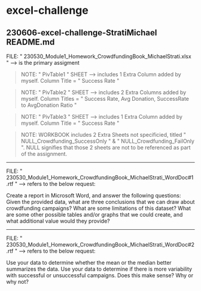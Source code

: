 # excel-challenge
230606-excel-challenge-StratiMichael 
README.md
--------------------------------------------------------------------------------

FILE: " 230530_Module1_Homework_CrowdfundingBook_MichaelStrati.xlsx " --> is the primary assigment
  
> NOTE: " PivTable1 " SHEET --> includes 1 Extra Column added by myself. Column Title = " Success Rate "
  
> NOTE: " PivTable2 " SHEET --> includes 2 Extra Columns added by myself. Column Titles = " Success Rate, Avg Donation, SuccessRate to AvgDonation Ratio " 
  
> NOTE: " PivTable3 " SHEET --> includes 1 Extra Column added by myself. Column Title = " Success Rate "
  
> NOTE: WORKBOOK includes 2 Extra Sheets not specificied, titled " NULL_Crowdfunding_SuccessOnly " & " NULL_Crowdfunding_FailOnly ". NULL signifies that those 2 sheets are not to be referenced as part of the assignment.

--------------------------------------------------------------------------------

FILE: " 230530_Module1_Homework_CrowdfundingBook_MichaelStrati_WordDoc#1.rtf " --> refers to the below request:

Create a report in Microsoft Word, and answer the following questions:
Given the provided data, what are three conclusions that we can draw about crowdfunding campaigns?
What are some limitations of this dataset?
What are some other possible tables and/or graphs that we could create, and what additional value would they provide?
   
--------------------------------------------------------------------------------
   
FILE:  " 230530_Module1_Homework_CrowdfundingBook_MichaelStrati_WordDoc#2.rtf "  --> refers to the below request:

Use your data to determine whether the mean or the median better summarizes the data.
Use your data to determine if there is more variability with successful or unsuccessful campaigns. Does this make sense? Why or why not?



